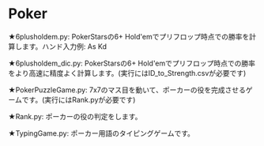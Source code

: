 # Poker
★6plusholdem.py: PokerStarsの6+ Hold'emでプリフロップ時点での勝率を計算します。ハンド入力例: As Kd

★6plusholdem_dic.py: PokerStarsの6+ Hold'emでプリフロップ時点での勝率をより高速に精度よく計算します。(実行にはID_to_Strength.csvが必要です)

★PokerPuzzleGame.py: 7x7のマス目を動いて、ポーカーの役を完成させるゲームです。(実行にはRank.pyが必要です)

★Rank.py: ポーカーの役の判定をします。

★TypingGame.py: ポーカー用語のタイピングゲームです。
